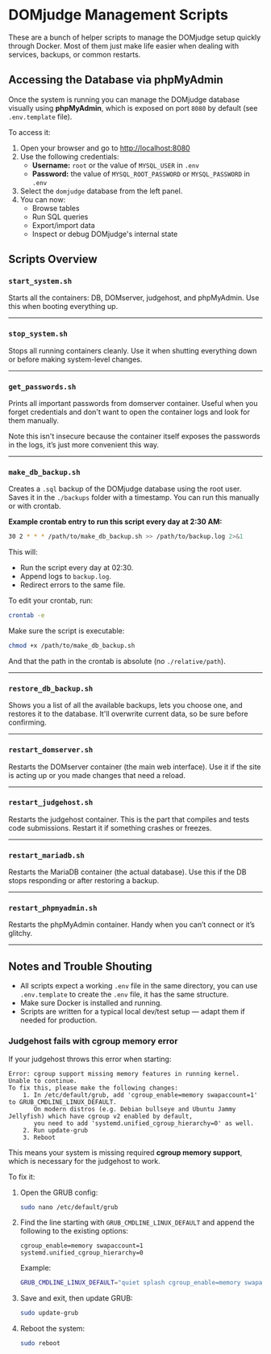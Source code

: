 # DOMjudge Management Scripts

These are a bunch of helper scripts to manage the DOMjudge setup quickly through Docker. Most of them just make life easier when dealing with services, backups, or common restarts.

## Accessing the Database via phpMyAdmin

Once the system is running you can manage the DOMjudge database visually using **phpMyAdmin**, which is exposed on port `8080` by default (see `.env.template` file).

To access it:

1. Open your browser and go to [http://localhost:8080](http://localhost:8080)
2. Use the following credentials:
   - **Username:** `root` or the value of `MYSQL_USER` in `.env`
   - **Password:** the value of `MYSQL_ROOT_PASSWORD` or `MYSQL_PASSWORD` in `.env`
3. Select the `domjudge` database from the left panel.
4. You can now:
   - Browse tables
   - Run SQL queries
   - Export/import data
   - Inspect or debug DOMjudge's internal state

## Scripts Overview

### `start_system.sh`
Starts all the containers: DB, DOMserver, judgehost, and phpMyAdmin. Use this when booting everything up.

---

### `stop_system.sh`
Stops all running containers cleanly. Use it when shutting everything down or before making system-level changes.

---

### `get_passwords.sh`
Prints all important passwords from domserver container. Useful when you forget credentials and don't want to open the container logs and look for them manually.

Note this isn't insecure because the container itself exposes the passwords in the logs, it’s just more convenient this way.

---

### `make_db_backup.sh`  
Creates a `.sql` backup of the DOMjudge database using the root user. Saves it in the `./backups` folder with a timestamp. You can run this manually or with crontab.

**Example crontab entry to run this script every day at 2:30 AM:**

```bash
30 2 * * * /path/to/make_db_backup.sh >> /path/to/backup.log 2>&1
```

This will:
- Run the script every day at 02:30.
- Append logs to `backup.log`.
- Redirect errors to the same file.

To edit your crontab, run:
```bash
crontab -e
```

Make sure the script is executable:
```bash
chmod +x /path/to/make_db_backup.sh
```

And that the path in the crontab is absolute (no `./relative/path`).

---

### `restore_db_backup.sh`
Shows you a list of all the available backups, lets you choose one, and restores it to the database. It'll overwrite current data, so be sure before confirming.

---

### `restart_domserver.sh`
Restarts the DOMserver container (the main web interface). Use it if the site is acting up or you made changes that need a reload.

---

### `restart_judgehost.sh`
Restarts the judgehost container. This is the part that compiles and tests code submissions. Restart it if something crashes or freezes.

---

### `restart_mariadb.sh`
Restarts the MariaDB container (the actual database). Use this if the DB stops responding or after restoring a backup.

---

### `restart_phpmyadmin.sh`
Restarts the phpMyAdmin container. Handy when you can’t connect or it’s glitchy.

---

## Notes and Trouble Shouting 
- All scripts expect a working `.env` file in the same directory, you can use `.env.template` to create the `.env` file, it has the same structure.
- Make sure Docker is installed and running.
- Scripts are written for a typical local dev/test setup — adapt them if needed for production.

### Judgehost fails with cgroup memory error

If your judgehost throws this error when starting:

```
Error: cgroup support missing memory features in running kernel. Unable to continue.
To fix this, please make the following changes:
    1. In /etc/default/grub, add 'cgroup_enable=memory swapaccount=1' to GRUB_CMDLINE_LINUX_DEFAULT.
       On modern distros (e.g. Debian bullseye and Ubuntu Jammy Jellyfish) which have cgroup v2 enabled by default,
       you need to add 'systemd.unified_cgroup_hierarchy=0' as well.
    2. Run update-grub
    3. Reboot
```

This means your system is missing required **cgroup memory support**, which is necessary for the judgehost to work.

To fix it:

1. Open the GRUB config:
   ```bash
   sudo nano /etc/default/grub
   ```

2. Find the line starting with `GRUB_CMDLINE_LINUX_DEFAULT` and append the following to the existing options:
   ```
   cgroup_enable=memory swapaccount=1 systemd.unified_cgroup_hierarchy=0
   ```

   Example:
   ```bash
   GRUB_CMDLINE_LINUX_DEFAULT="quiet splash cgroup_enable=memory swapaccount=1 systemd.unified_cgroup_hierarchy=0"
   ```

3. Save and exit, then update GRUB:
   ```bash
   sudo update-grub
   ```

4. Reboot the system:
   ```bash
   sudo reboot
   ```
